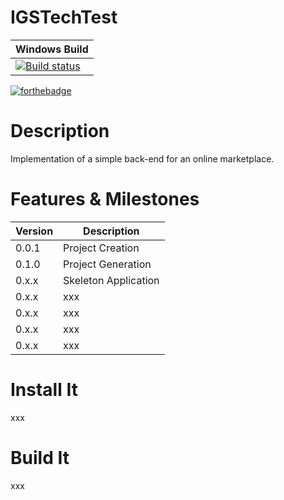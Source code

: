 # IGSTechTest

| Windows Build |
| ------------- |
| [![Build status](https://ci.appveyor.com/api/projects/status/0kx5h9htkqyjo84v/branch/master?svg=true)](https://ci.appveyor.com/project/alexbarker/igstechtest/branch/master) |  |

[![forthebadge](https://forthebadge.com/images/badges/winter-is-coming.svg)](https://forthebadge.com)

# Description

Implementation of a simple back-end for an online marketplace.  

# Features & Milestones

| Version | Description |
| ------ | ------ |
| 0.0.1 | Project Creation |
| 0.1.0 | Project Generation |
| 0.x.x | Skeleton Application |
| 0.x.x | xxx |
| 0.x.x | xxx |
| 0.x.x | xxx |
| 0.x.x | xxx |

# Install It

xxx

# Build It

xxx
